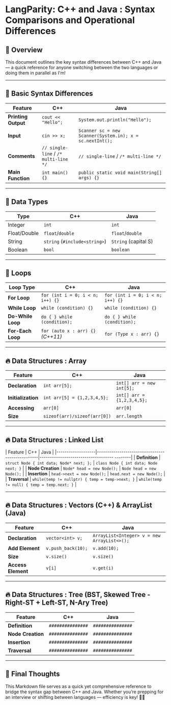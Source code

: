 # LangParity: C++ and Java : Syntax Comparisons and Operational Differences

## 🎯 Overview
This document outlines the key syntax differences between C++ and Java — a quick reference for anyone switching between the two languages or doing them in parallel as I'm!

---

## 🔧 Basic Syntax Differences

| Feature             | C++                                   | Java                                                     |
|---------------------|---------------------------------------|----------------------------------------------------------|
| **Printing Output** | `cout << "Hello";`                    | `System.out.println("Hello");`                           |
| **Input**           | `cin >> x;`                           | `Scanner sc = new Scanner(System.in); x = sc.nextInt();` |
| **Comments**        | `// single-line` / `/* multi-line */` | `// single-line` / `/* multi-line */`                    |
| **Main Function**   | `int main() {}`                       | `public static void main(String[] args) {}`              |

---

## 🔢 Data Types

| Type         | C++                           | Java                 |
|--------------|-------------------------------|----------------------|
| Integer      | `int`                         | `int`                |
| Float/Double | `float`/`double`              | `float`/`double`     |
| String       | `string` (`#include<string>`) | `String` (capital S) |
| Boolean      | `bool`                        | `boolean`            |

---

## 🔄 Loops

| Loop Type          | C++                               | Java                             |
|--------------------|-----------------------------------|----------------------------------|
| **For Loop**       | `for (int i = 0; i < n; i++) {}`  | `for (int i = 0; i < n; i++) {}` |
| **While Loop**     | `while (condition) {}`            | `while (condition) {}`           |
| **Do-While Loop**  | `do { } while (condition);`       | `do { } while (condition);`      |
| **For-Each Loop**  | `for (auto x : arr) {}` *(C++11)* | `for (Type x : arr) {}`          |

---

## 🔥 Data Structures : Array

| Feature            | C++                           | Java                       |
|--------------------|-------------------------------|----------------------------|
| **Declaration**    | `int arr[5];`                 | `int[] arr = new int[5];`  |
| **Initialization** | `int arr[5] = {1,2,3,4,5};`   | `int[] arr = {1,2,3,4,5};` |
| **Accessing**      | `arr[0]`                      | `arr[0]`                   |
| **Size**           | `sizeof(arr)/sizeof(arr[0])`  | `arr.length`               |

---

## 🔥 Data Structures : Linked List

| Feature           | C++                                             | Java                                        |
|-------------------|-------------------------------------------------|------------------------------------ --------|
| **Definition**    | `struct Node { int data; Node* next; };`        | `class Node { int data; Node next; }`       |
| **Node Creation** | `Node* head = new Node();`                      | `Node head = new Node();`                   |
| **Insertion**     | `head->next = new Node();`                      | `head.next = new Node();`                   |
| **Traversal**     | `while(temp != nullptr) { temp = temp->next; }` | `while(temp != null) { temp = temp.next; }` |

---

## 🔥 Data Structures : Vectors (C++) & ArrayList (Java)

| Feature            | C++                | Java                                        |
|--------------------|--------------------|---------------------------------------------|
| **Declaration**    | `vector<int> v;`   | `ArrayList<Integer> v = new ArrayList<>();` |
| **Add Element**    | `v.push_back(10);` | `v.add(10);`                                |
| **Size**           | `v.size()`         | `v.size()`                                  |
| **Access Element** | `v[i]`             | `v.get(i)`                                  |

---

## 🔥 Data Structures : Tree (BST, Skewed Tree - Right-ST + Left-ST, N-Ary Tree)

| Feature           | C++               | Java              |
|-------------------|-------------------|-------------------|
| **Definition**    | `###############` | `###############` |
| **Node Creation** | `###############` | `###############` |
| **Insertion**     | `###############` | `###############` |
| **Traversal**     | `###############` | `###############` |

---

## 🎉 Final Thoughts
This Markdown file serves as a quick yet comprehensive reference to bridge the syntax gap between C++ and Java. Whether you’re prepping for an interview or shifting between languages — efficiency is key! 🚀✨
